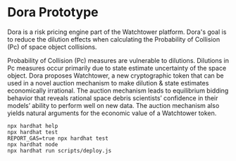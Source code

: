 # Dora Prototype

Dora is a risk pricing engine part of the Watchtower platform. Dora's goal is to reduce the dilution effects when calculating the Probability of Collision (Pc) of space object collisions.

Probability of Collision (Pc) measures are vulnerable to dilutions. Dilutions in Pc measures occur primarily due to state estimate uncertainty of the space object. Dora proposes Watchtower, a new cryptographic token that can be used in a novel auction mechanism to make dilution & state estimates economically irrational. The auction mechanism leads to equilibrium bidding behavior that reveals rational space debris scientists’ confidence in their models’ ability to perform well on new data. The auction mechanism also yields natural arguments for the economic value of a Watchtower token.


```shell
npx hardhat help
npx hardhat test
REPORT_GAS=true npx hardhat test
npx hardhat node
npx hardhat run scripts/deploy.js
```
